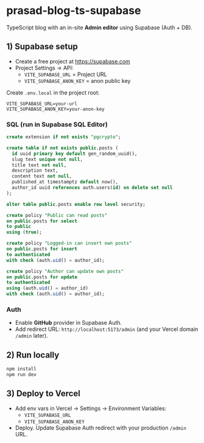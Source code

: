 # prasad-blog-ts-supabase

TypeScript blog with an in-site **Admin editor** using Supabase (Auth + DB).

## 1) Supabase setup
- Create a free project at https://supabase.com
- Project Settings → API:
  - `VITE_SUPABASE_URL` = Project URL
  - `VITE_SUPABASE_ANON_KEY` = anon public key

Create `.env.local` in the project root:
```
VITE_SUPABASE_URL=your-url
VITE_SUPABASE_ANON_KEY=your-anon-key
```

### SQL (run in Supabase SQL Editor)
```sql
create extension if not exists "pgcrypto";

create table if not exists public.posts (
  id uuid primary key default gen_random_uuid(),
  slug text unique not null,
  title text not null,
  description text,
  content text not null,
  published_at timestamptz default now(),
  author_id uuid references auth.users(id) on delete set null
);

alter table public.posts enable row level security;

create policy "Public can read posts"
on public.posts for select
to public
using (true);

create policy "Logged-in can insert own posts"
on public.posts for insert
to authenticated
with check (auth.uid() = author_id);

create policy "Author can update own posts"
on public.posts for update
to authenticated
using (auth.uid() = author_id)
with check (auth.uid() = author_id);
```

### Auth
- Enable **GitHub** provider in Supabase Auth.
- Add redirect URL: `http://localhost:5173/admin` (and your Vercel domain `/admin` later).

## 2) Run locally
```bash
npm install
npm run dev
```

## 3) Deploy to Vercel
- Add env vars in Vercel → Settings → Environment Variables:
  - `VITE_SUPABASE_URL`
  - `VITE_SUPABASE_ANON_KEY`
- Deploy. Update Supabase Auth redirect with your production `/admin` URL.
